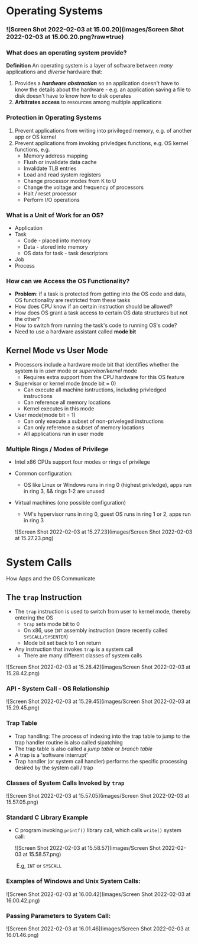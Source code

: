 # Operating Systems

### ![Screen Shot 2022-02-03 at 15.00.20](images/Screen Shot 2022-02-03 at 15.00.20.png?raw=true)

### What does an operating system provide? 

**Definition** An operating system is a layer of software between *many* applications and *diverse* hardware that:

1) Provides a ***hardware abstraction*** so an application doesn't have to know the details about the hardware - e.g. an application saving a file to disk doesn't have to know how to disk operates
2) **Arbitrates access** to resources among multiple applications

### Protection in Operating Systems

1) Prevent applications from writing into privileged memory, e.g. of another app or OS kernel
2) Prevent applications from invoking privledges functions, e.g. OS kernel functions, e.g.
   - Memory address mapping
   - Flush or invalidate data cache
   - Invalidate TLB entries
   - Load and read system registers
   - Change processor modes from K to U
   - Change the voltage and frequency of processors
   - Halt / reset processor
   - Perform I/O operations

### What is a Unit of Work for an OS?

- Application
- Task
  - Code - placed into memory
  - Data - stored into memory
  - OS data for task - task descriptors
- Job
- Process

### How can we Access the OS Functionality?

- **Problem**: if a task is protected from getting into the OS code and data, OS functionality are restricted from these tasks
- How does CPU know if an certain instruction should be allowed? 
- How does OS grant a task access to certain OS data structures but not the other?
- How to switch from running the task's code to running OS's code?
- Need to use a hardware assistant called **mode bit**

## Kernel Mode vs User Mode

- Processors include a hardware mode bit that identifies whether the system is in *user* mode or *supervisor/kernel* mode
  - Requires extra support from the CPU hardware for this OS feature
- Supervisor or kernel mode (mode bit = 0)
  - Can execute all machine isntructions, including privledged instructions
  - Can reference all memory locations
  - Kernel executes in this mode
- User mode(mode bit = 1)
  - Can only execute a subset of non-priveleged instructions
  - Can only reference a subset of memory locations
  - All applications run in user mode

 ### Multiple Rings / Modes of Privilege

- Intel x86 CPUs support four modes or rings of privilege

- Common configuration:

  - OS like Linux or Windows runs in ring 0 (highest privledge), apps run in ring 3, && rings 1-2 are unused

- Virtual machines (one possible configuration)

  - VM's hypervisor runs in ring 0, guest OS runs in ring 1 or 2, apps run in ring 3

  ![Screen Shot 2022-02-03 at 15.27.23](images/Screen Shot 2022-02-03 at 15.27.23.png)

  

# System Calls

How Apps and the OS Communicate 

## The `trap` Instruction

- The `trap` instruction is used to switch from user to kernel mode, thereby entering the OS
  - `trap` sets mode bit to 0
  - On x86, use `INT` assembly instruction (more recently called `SYSCALL/SYSENTER`)
  - Mode bit set back to 1 on return
- Any instruction that invokes `trap` is a system call
  - There are many different classes of system calls

![Screen Shot 2022-02-03 at 15.28.42](images/Screen Shot 2022-02-03 at 15.28.42.png)



### API - System Call - OS Relationship

![Screen Shot 2022-02-03 at 15.29.45](images/Screen Shot 2022-02-03 at 15.29.45.png)

### Trap Table

- Trap handling: The process of indexing into the trap table to jump to the trap handler routine is also called sipatching
- The trap table is also called a *jump table* or *branch table*
- A trap is a 'software interrupt'
- Trap handler (or system call handler) performs the specific processing desired by the system call / trap

### Classes of System Calls Invoked by `trap`

![Screen Shot 2022-02-03 at 15.57.05](images/Screen Shot 2022-02-03 at 15.57.05.png)

### Standard C Library Example

- C program invoking `printf()` library call, which calls `write()` system call:

  ![Screen Shot 2022-02-03 at 15.58.57](images/Screen Shot 2022-02-03 at 15.58.57.png)

  ​												E.g, `INT` or `SYSCALL`

### Examples of Windows and Unix System Calls: 

![Screen Shot 2022-02-03 at 16.00.42](images/Screen Shot 2022-02-03 at 16.00.42.png)

### Passing Parameters to System Call:

![Screen Shot 2022-02-03 at 16.01.46](images/Screen Shot 2022-02-03 at 16.01.46.png)

